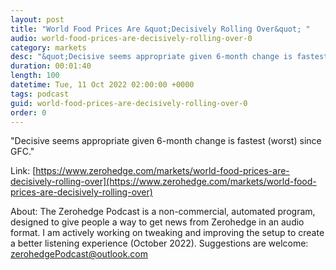 ```yaml
---
layout: post
title: "World Food Prices Are &quot;Decisively Rolling Over&quot; "
audio: world-food-prices-are-decisively-rolling-over-0
category: markets
desc: "&quot;Decisive seems appropriate given 6-month change is fastest (worst) since GFC.&quot; "
duration: 00:01:40
length: 100
datetime: Tue, 11 Oct 2022 02:00:00 +0000
tags: podcast
guid: world-food-prices-are-decisively-rolling-over-0
order: 0
---
```

&quot;Decisive seems appropriate given 6-month change is fastest (worst) since GFC.&quot; 

Link: [https://www.zerohedge.com/markets/world-food-prices-are-decisively-rolling-over](https://www.zerohedge.com/markets/world-food-prices-are-decisively-rolling-over)

About: The Zerohedge Podcast is a non-commercial, automated program, designed to give people a way to get news from Zerohedge in an audio format.  I am actively working on tweaking and improving the setup to create a better listening experience (October 2022).  Suggestions are welcome: [zerohedgePodcast@outlook.com](mailto:zerohedgePodcast@outlook.com)